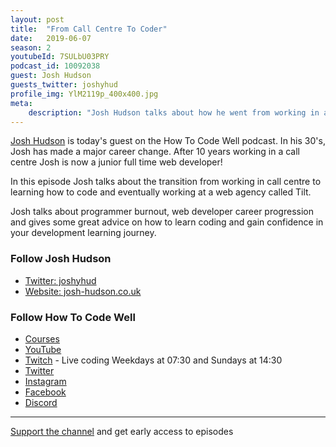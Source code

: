 ```yaml
---
layout: post
title:  "From Call Centre To Coder"
date:   2019-06-07
season: 2
youtubeId: 7SULbU03PRY
podcast_id: 10092038
guest: Josh Hudson
guests_twitter: joshyhud
profile_img: YlM2119p_400x400.jpg
meta:
    description: "Josh Hudson talks about how he went from working in a call centre for 10 years to being a full time junior web developer"
---
```


[Josh Hudson](https://twitter.com/joshyhud) is today's guest on the How To Code Well podcast. In his 30's, Josh has made a major career change. After 10 years working in a call centre Josh is now a junior full time web developer!

In this episode Josh talks about the transition from working in call centre to learning how to code and eventually working at a web agency called Tilt.

Josh talks about programmer burnout, web developer career progression and gives some great advice on how to learn coding and gain confidence in your development learning journey.


### Follow Josh Hudson
- [Twitter: joshyhud](https://twitter.com/joshyhud) 
- [Website: josh-hudson.co.uk](http://josh-hudson.co.uk) 

### Follow How To Code Well
- [Courses](http://howtocodewell.net)
- [YouTube](http://youtube.com/howtocodewell)
- [Twitch](http://twitch.tv/howtocodewell) - Live coding Weekdays at 07:30 and Sundays at 14:30
- [Twitter](https://twitter.com/howtocodewell)
- [Instagram](http://instagram.com/howtocodewell/)
- [Facebook](http://facebook.com/howtocodewell/)
- [Discord](http://howtocodewell.net/discord)

-------------------------------

[Support the channel](https://www.patreon.com/howToCodeWell) and get early access to episodes

